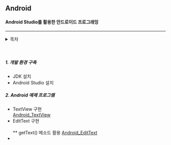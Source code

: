 ## Android
#### Android Studio를 활용한 안드로이드 프로그래밍

----------------


<details>
  <summary>목차</summary>
  <div markdown="1">
  
  <p> 
  1. 개발환경구축
  2. 
  
  
  
  
  
  </p>
  </div>
</details>
<br>
<br>

##### 1. 개발 환경 구축

* JDK 설치  
* Android Studio 설치

##### 2. Android 예제 프로그램

* TextView 구현  
[Android_TextView](https://github.com/SukSam2/Android/tree/main/Android_TextView)
* EditText 구현 <br><br>
** getText() 메소드 활용
[Android_EditText](https://github.com/SukSam2/Android/tree/main/Android_EditText)
 * 

